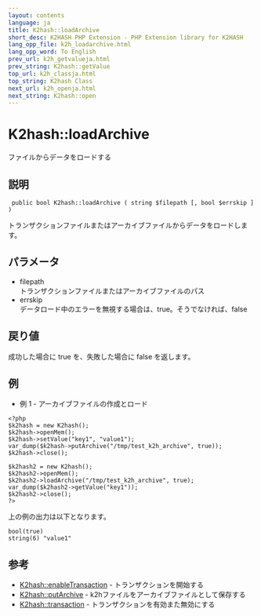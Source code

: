 ```yaml
---
layout: contents
language: ja
title: K2hash::loadArchive
short_desc: K2HASH PHP Extension - PHP Extension library for K2HASH
lang_opp_file: k2h_loadarchive.html
lang_opp_word: To English
prev_url: k2h_getvalueja.html
prev_string: K2hash::getValue
top_url: k2h_classja.html
top_string: K2hash Class
next_url: k2h_openja.html
next_string: K2hash::open
---
```


# K2hash::loadArchive
ファイルからデータをロードする

## 説明
```
 public bool K2hash::loadArchive ( string $filepath [, bool $errskip ] )
```
トランザクションファイルまたはアーカイブファイルからデータをロードします。 

## パラメータ
- filepath  
トランザクションファイルまたはアーカイブファイルのパス
- errskip  
データロード中のエラーを無視する場合は、true。そうでなければ、false

## 戻り値
成功した場合に true を、失敗した場合に false を返します。 

## 例
- 例 1 - アーカイブファイルの作成とロード
```
<?php
$k2hash = new K2hash();
$k2hash->openMem();
$k2hash->setValue("key1", "value1");
var_dump($k2hash->putArchive("/tmp/test_k2h_archive", true));
$k2hash->close();

$k2hash2 = new K2hash();
$k2hash2->openMem();
$k2hash2->loadArchive("/tmp/test_k2h_archive", true);
var_dump($k2hash2->getValue("key1"));
$k2hash2->close();
?>
```
上の例の出力は以下となります。
```
bool(true)
string(6) "value1"
```

## 参考
- [K2hash::enableTransaction](k2h_enabletransactionja.html) - トランザクションを開始する
- [K2hash::putArchive](k2h_putarchiveja.html) - k2hファイルをアーカイブファイルとして保存する
- [K2hash::transaction](k2h_transactionja.html) - トランザクションを有効また無効にする
